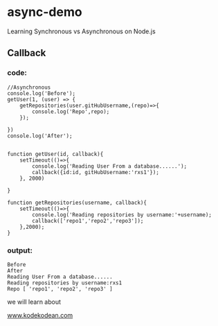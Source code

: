# async-demo
Learning Synchronous vs Asynchronous on Node.js  

## Callback


### code:
```
//Asynchronous
console.log('Before');
getUser(1, (user) => {
    getRepositories(user.gitHubUsername,(repo)=>{
        console.log('Repo',repo);
    });

})
console.log('After');


function getUser(id, callback){
    setTimeout(()=>{
        console.log('Reading User From a database......');
        callback({id:id, gitHubUsername:'rxs1'});
    }, 2000)
    
}

function getRepositories(username, callback){
    setTimeout(()=>{
        console.log('Reading repositories by username:'+username);
        callback(['repo1','repo2','repo3']);
    },2000);
}
```


### output:
```
Before
After
Reading User From a database......
Reading repositories by username:rxs1
Repo [ 'repo1', 'repo2', 'repo3' ]
```
we will learn about



www.kodekodean.com
